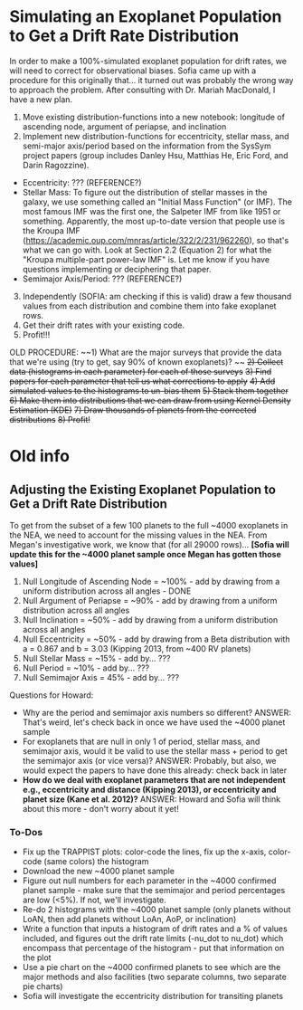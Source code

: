 # Simulating an Exoplanet Population to Get a Drift Rate Distribution

In order to make a 100%-simulated exoplanet population for drift rates, we will need to correct for observational biases. Sofia came up with a procedure for this originally that... it turned out was probably the wrong way to approach the problem. After consulting with Dr. Mariah MacDonald, I have a new plan.

1) Move existing distribution-functions into a new notebook: longitude of ascending node, argument of periapse, and inclination
2) Implement new distribution-functions for eccentricity, stellar mass, and semi-major axis/period based on the information from the SysSym project papers (group includes Danley Hsu, Matthias He, Eric Ford, and Darin Ragozzine).
- Eccentricity: ??? (REFERENCE?)
- Stellar Mass: To figure out the distribution of stellar masses in the galaxy, we use something called an "Initial Mass Function" (or IMF). The most famous IMF was the first one, the Salpeter IMF from like 1951 or something. Apparently, the most up-to-date version that people use is the Kroupa IMF (https://academic.oup.com/mnras/article/322/2/231/962260), so that's what we can go with. Look at Section 2.2 (Equation 2) for what the "Kroupa multiple-part power-law IMF" is. Let me know if you have questions implementing or deciphering that paper.
- Semimajor Axis/Period: ??? (REFERENCE?)
3) Independently (SOFIA: am checking if this is valid) draw a few thousand values from each distribution and combine them into fake exoplanet rows.
4) Get their drift rates with your existing code.
5) Profit!!!

OLD PROCEDURE:
~~1) What are the major surveys that provide the data that we're using (try to get, say 90% of known exoplanets)? ~~
~~2) Collect data (histograms in each parameter) for each of those surveys~~
~~3) Find papers for each parameter that tell us what corrections to apply~~
~~4) Add simulated values to the histograms to un-bias them~~
~~5) Stack them together~~
~~6) Make them into distributions that we can draw from using Kernel Density Estimation (KDE)~~
~~7) Draw thousands of planets from the corrected distributions~~
~~8) Profit!~~

# Old info

## Adjusting the Existing Exoplanet Population to Get a Drift Rate Distribution

To get from the subset of a few 100 planets to the full ~4000 exoplanets in the NEA, we need to account for the missing values in the NEA. From Megan's investigative work, we know that (for all 29000 rows)... **[Sofia will update this for the ~4000 planet sample once Megan has gotten those values]**

1) Null Longitude of Ascending Node = ~100% - add by drawing from a uniform distribution across all angles - DONE
2) Null Argument of Periapse = ~90% - add by drawing from a uniform distribution across all angles
3) Null Inclination = ~50% - add by drawing from a uniform distribution across all angles
4) Null Eccentricity = ~50% - add by drawing from a Beta distribution with  a = 0.867 and b = 3.03 (Kipping 2013, from ~400 RV planets)
5) Null Stellar Mass = ~15% - add by... ???
6) Null Period = ~10% - add by... ???
7) Null Semimajor Axis = 45% - add by... ???

Questions for Howard: 

- Why are the period and semimajor axis numbers so different? ANSWER: That's weird, let's check back in once we have used the ~4000 planet sample
- For exoplanets that are null in only 1 of period, stellar mass, and semimajor axis, would it be valid to use the stellar mass + period to get the semimajor axis (or vice versa)? ANSWER: Probably, but also, we would expect the papers to have done this already: check back in later
- **How do we deal with exoplanet parameters that are not independent e.g., eccentricity and distance (Kipping 2013), or eccentricity and planet size (Kane et al. 2012)?** ANSWER: Howard and Sofia will think about this more - don't worry about it yet!

### To-Dos
- Fix up the TRAPPIST plots: color-code the lines, fix up the x-axis, color-code (same colors) the histogram
- Download the new ~4000 planet sample
- Figure out null numbers for each parameter in the ~4000 confirmed planet sample - make sure that the semimajor and period percentages are low (<5%). If not, we'll investigate.
- Re-do 2 histograms with the ~4000 planet sample (only planets without LoAN, then add planets without LoAn, AoP, or inclination)
- Write a function that inputs a histogram of drift rates and a % of values included, and figures out the drift rate limits (-nu_dot to nu_dot) which encompass that percentage of the histogram - put that information on the plot
- Use a pie chart on the ~4000 confirmed planets to see which are the major methods and also facilities (two separate columns, two separate pie charts)
- Sofia will investigate the eccentricity distribution for transiting planets
